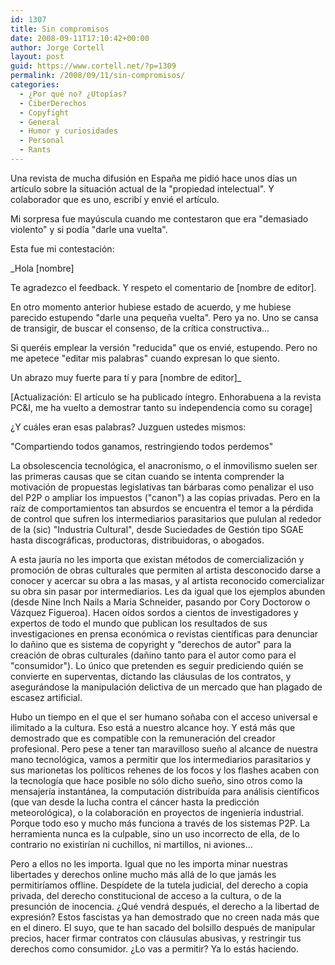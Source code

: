 ```yaml
---
id: 1307
title: Sin compromisos
date: 2008-09-11T17:10:42+00:00
author: Jorge Cortell
layout: post
guid: https://www.cortell.net/?p=1309
permalink: /2008/09/11/sin-compromisos/
categories:
  - ¿Por qué no? ¿Utopías?
  - CiberDerechos
  - Copyfight
  - General
  - Humor y curiosidades
  - Personal
  - Rants
---
```

Una revista de mucha difusión en España me pidió hace unos días un artículo sobre la situación actual de la "propiedad intelectual". Y colaborador que es uno, escribí y envié el artículo.

Mi sorpresa fue mayúscula cuando me contestaron que era "demasiado violento" y si podía "darle una vuelta".

Esta fue mi contestación:

_Hola [nombre]
  
Te agradezco el feedback. Y respeto el comentario de [nombre de editor].
  
En otro momento anterior hubiese estado de acuerdo, y me hubiese parecido estupendo "darle una pequeña vuelta". Pero ya no. Uno se cansa de transigir, de buscar el consenso, de la crítica constructiva...
  
Si queréis emplear la versión "reducida" que os envié, estupendo. Pero no me apetece "editar mis palabras" cuando expresan lo que siento.
  
Un abrazo muy fuerte para tí y para [nombre de editor]_

[Actualización: El artículo se ha publicado íntegro. Enhorabuena a la revista PC&I, me ha vuelto a demostrar tanto su independencia como su corage]

¿Y cuáles eran esas palabras? Juzguen ustedes mismos:

"Compartiendo todos ganamos, restringiendo todos perdemos"

La obsolescencia tecnológica, el anacronismo, o el inmovilismo suelen ser las primeras causas que se citan cuando se intenta comprender la motivación de propuestas legislativas tan bárbaras como penalizar el uso del P2P o ampliar los impuestos ("canon") a las copias privadas. Pero en la raíz de comportamientos tan absurdos se encuentra el temor a la pérdida de control que sufren los intermediarios parasitarios que pululan al rededor de la (sic) "Industria Cultural", desde Suciedades de Gestión tipo SGAE hasta discográficas, productoras, distribuidoras, o abogados.

A esta jauría no les importa que existan métodos de comercialización y promoción de obras culturales que permiten al artista desconocido darse a conocer y acercar su obra a las masas, y al artista reconocido comercializar su obra sin pasar por intermediarios. Les da igual que los ejemplos abunden (desde Nine Inch Nails a Maria Schneider, pasando por Cory Doctorow o Vázquez Figueroa). Hacen oídos sordos a cientos de investigadores y expertos de todo el mundo que publican los resultados de sus investigaciones en prensa económica o revistas científicas para denunciar lo dañino que es sistema de copyright y "derechos de autor" para la creación de obras culturales (dañino tanto para el autor como para el "consumidor"). Lo único que pretenden es seguir prediciendo quién se convierte en superventas, dictando las cláusulas de los contratos, y asegurándose la manipulación delictiva de un mercado que han plagado de escasez artificial.

Hubo un tiempo en el que el ser humano soñaba con el acceso universal e ilimitado a la cultura. Eso está a nuestro alcance hoy. Y está más que demostrado que es compatible con la remuneración del creador profesional. Pero pese a tener tan maravilloso sueño al alcance de nuestra mano tecnológica, vamos a permitir que los intermediarios parasitarios y sus marionetas los políticos rehenes de los focos y los flashes acaben con la tecnología que hace posible no sólo dicho sueño, sino otros como la mensajería instantánea, la computación distribuída para análisis científicos (que van desde la lucha contra el cáncer hasta la predicción meteorológica), o la colaboración en proyectos de ingeniería industrial. Porque todo eso y mucho más funciona a través de los sistemas P2P. La herramienta nunca es la culpable, sino un uso incorrecto de ella, de lo contrario no existirían ni cuchillos, ni martillos, ni aviones...

Pero a ellos no les importa. Igual que no les importa minar nuestras libertades y derechos online mucho más allá de lo que jamás les permitiríamos offline. Despídete de la tutela judicial, del derecho a copia privada, del derecho constitucional de acceso a la cultura, o de la presunción de inocencia. ¿Qué vendrá después, el derecho a la libertad de expresión? Estos fascistas ya han demostrado que no creen nada más que en el dinero. El suyo, que te han sacado del bolsillo después de manipular precios, hacer firmar contratos con cláusulas abusivas, y restringir tus derechos como consumidor. ¿Lo vas a permitir? Ya lo estás haciendo.